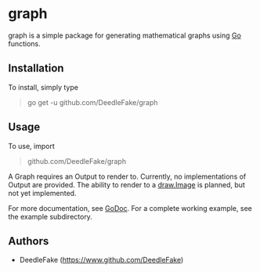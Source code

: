 graph
=====

graph is a simple package for generating mathematical graphs using [Go][golang] functions.

Installation
------------

To install, simply type

> go get -u github.com/DeedleFake/graph

Usage
-----

To use, import

> github.com/DeedleFake/graph

A Graph requires an Output to render to. Currently, no implementations of Output are provided. The ability to render to a [draw.Image](http://www.golang.org/pkg/image/draw#Image) is planned, but not yet implemented.

For more documentation, see [GoDoc][docs]. For a complete working example, see the example subdirectory.

Authors
-------

 * DeedleFake (https://www.github.com/DeedleFake)

[golang]: http://www.golang.org
[docs]: http://www.godoc.org/github.com/DeedleFake/graph
